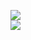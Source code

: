 [![](https://img.shields.io/badge/Made%20With-Github%20Spray-lightgrey.svg?style=for-the-badge&logo=github)](https://github.com/Annihil/github-spray#11465)  
[![](https://i.imgur.com/2DrTn0Z.gif)](https://github.com/Annihil/github-spray)